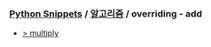 ### [Python Snippets](../../README.md) / [알고리즘](../README.md) / overriding - add 
- [>  multiply ](%20multiply%20/README.md)
